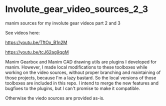 # Involute_gear_video_sources_2_3
manim sources for my involute gear videos part 2 and 3

See videos here:

https://youtu.be/TftOx_B1n2M

https://youtu.be/tcJ62ag9qgM

Manim Gearbox and Manim CAD drawing utils are plugins I developed for manim. However, I made local modifications to these toolboxes while working on the video sources, without proper branching and maintaining of those projects, because I'm a lazy bastard. So the local versions of those toolboxes are included in this repo.
I intend to merge the new features and bugfixes to the plugins, but I can't promise to make it compatible.

Otherwise the viedo sources are provided as-is.
